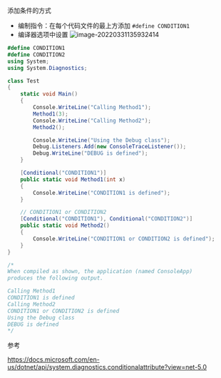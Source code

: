 添加条件的方式

- 编制指令：在每个代码文件的最上方添加 ```#define CONDITION1```
- 编译器选项中设置
    ![image-20220331135932414](https://fastly.jsdelivr.net/gh/YuzikiRain/ImageBed/img/image-20220331135932414.png)

``` csharp
#define CONDITION1
#define CONDITION2
using System;
using System.Diagnostics;

class Test
{
    static void Main()
    {
        Console.WriteLine("Calling Method1");
        Method1(3);
        Console.WriteLine("Calling Method2");
        Method2();

        Console.WriteLine("Using the Debug class");
        Debug.Listeners.Add(new ConsoleTraceListener());
        Debug.WriteLine("DEBUG is defined");
    }

    [Conditional("CONDITION1")]
    public static void Method1(int x)
    {
        Console.WriteLine("CONDITION1 is defined");
    }

    // CONDITION1 or CONDITION2
    [Conditional("CONDITION1"), Conditional("CONDITION2")]
    public static void Method2()
    {
        Console.WriteLine("CONDITION1 or CONDITION2 is defined");
    }
}

/*
When compiled as shown, the application (named ConsoleApp)
produces the following output.

Calling Method1
CONDITION1 is defined
Calling Method2
CONDITION1 or CONDITION2 is defined
Using the Debug class
DEBUG is defined
*/
```



参考

https://docs.microsoft.com/en-us/dotnet/api/system.diagnostics.conditionalattribute?view=net-5.0